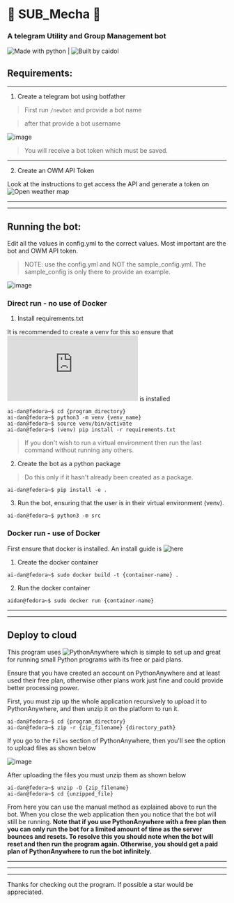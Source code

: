 # 🤖 **SUB_Mecha** 🤖
### **A telegram Utility and Group Management bot**

![Made with python](https://www.python.org/) | ![Built by caidol](https://github.com/caidol)

## **Requirements:**
***
1. Create a telegram bot using botfather
  > First run `/newbot` and provide a bot name
  
  > after that provide a bot username

![image](https://github.com/caidol/SUB_Mecha/assets/127414645/9d004d6c-1138-400a-b66b-7cdd9b8eb14d)

> You will receive a bot token which must be saved.
***
2. Create an OWM API Token

Look at the instructions to get access the API and generate a token on ![Open weather map](https://openweathermap.org/)

***
***

## **Running the bot:**

Edit all the values in config.yml to the correct values. Most important are the bot and OWM API token.

> NOTE: use the config.yml and NOT the sample_config.yml. The sample_config is only there to provide an example.

![image](https://github.com/caidol/SUB_Mecha/assets/127414645/9496b7f4-53ca-432a-a8cd-cb9e897928d0)

### **Direct run - no use of Docker**

1. Install requirements.txt

It is recommended to create a venv for this so ensure that ![venv](https://docs.python.org/3/library/venv.html) is installed

```console
ai-dan@fedora~$ cd {program_directory}
ai-dan@fedora~$ python3 -m venv {venv_name}
ai-dan@fedora~$ source venv/bin/activate
ai-dan@fedora~$ (venv) pip install -r requirements.txt
```
> If you don't wish to run a virtual environment then run the last command without running any others.

2. Create the bot as a python package

> Do this only if it hasn't already been created as a package.

```console
ai-dan@fedora~$ pip install -e .
```

3. Run the bot, ensuring that the user is in their virtual environment (venv).

```console
ai-dan@fedora~$ python3 -m src
```

### **Docker run - use of Docker**

First ensure that docker is installed. An install guide is ![here](https://docs.docker.com/get-docker/)

1. Create the docker container

```console
ai-dan@fedora~$ sudo docker build -t {container-name} .
```

2. Run the docker container

```console
aidan@fedora~$ sudo docker run {container-name}
```

***
***

## **Deploy to cloud**

This program uses ![PythonAnywhere](https://www.pythonanywhere.com/) which is simple to set up and great for running small Python programs with its free or paid plans. 

Ensure that you have created an account on PythonAnywhere and at least used their free plan, otherwise other plans work just fine
and could provide better processing power.

First, you must zip up the whole application recursively to upload it to PythonAnywhere, and then unzip it on the platform to run it.

```console
ai-dan@fedora~$ cd {program_directory}
ai-dan@fedora~$ zip -r {zip_filename} {directory_path}
```

If you go to the `Files` section of PythonAnywhere, then you'll see the option to upload files as shown below

![image](https://github.com/caidol/SUB_Mecha/assets/127414645/64c5544b-ac75-4a27-a02d-1684da455ebd)

After uploading the files you must unzip them as shown below

```console
ai-dan@fedora~$ unzip -D {zip_filename}
ai-dan@fedora~$ cd {unzipped_file}
```

From here you can use the manual method as explained above to run the bot. When you close the web application then you notice that the bot will still be running. **Note that if you use PythonAnywhere with a free plan then you can only run the bot for a limited amount of time as the server bounces and resets. To resolve this you should note when the bot will reset and then run the program again. Otherwise, you should get a paid plan of PythonAnywhere to run the bot infinitely.**

***
***
***

Thanks for checking out the program. If possible a star would be appreciated.
